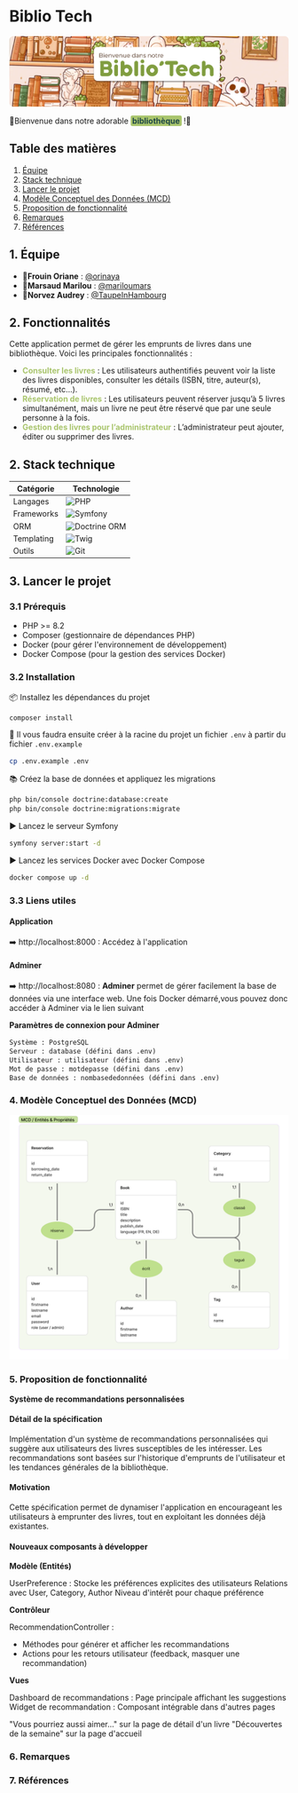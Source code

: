 # Biblio Tech

![Bannière](assets/images/biblio-banner.png)

🌼Bienvenue dans notre adorable <mark style="background-color:hsl(79, 42.70%, 60%);color: #1F4746 ;padding: 1px 3px; border-radius: 3px">**bibliothèque**</mark> !🌼

## Table des matières

1. [Équipe](#1-équipe)
2. [Stack technique](#2-stack-technique)
3. [Lancer le projet](#3-lancer-le-projet)
4. [Modèle Conceptuel des Données (MCD)](#4-modèle-conceptuel-des-données-mcd)
5. [Proposition de fonctionnalité](#5-proposition-de-fonctionnalité)
6. [Remarques](#6-remarques)
7. [Références](#7-références)

## 1. Équipe

- 🌻**Frouin Oriane** : [@orinaya](https://www.github.com/orinaya)
- 🌷**Marsaud Marilou** : [@mariloumars](https://github.com/mariloumars)
- 🌼**Norvez Audrey** : [@TaupeInHambourg](https://github.com/TaupeInHambourg)

## 2. Fonctionnalités

Cette application permet de gérer les emprunts de livres dans une bibliothèque.
Voici les principales fonctionnalités :

- <mark style="color:#a9c56d; background-color: transparent ">**Consulter les livres**</mark> : Les utilisateurs authentifiés peuvent voir la liste des livres disponibles, consulter les détails (ISBN, titre, auteur(s), résumé, etc...).
- <mark style="color:#a9c56d; background-color: transparent">**Réservation de livres**</mark> : Les utilisateurs peuvent réserver jusqu’à 5 livres simultanément, mais un livre ne peut être réservé que par une seule personne à la fois.
- <mark style="color:#a9c56d; background-color: transparent">**Gestion des livres pour l’administrateur**</mark> : L’administrateur peut ajouter, éditer ou supprimer des livres.

## 2. Stack technique

| Catégorie  | Technologie                                                                                                     |
| ---------- | --------------------------------------------------------------------------------------------------------------- |
| Langages   | ![PHP](https://img.shields.io/badge/PHP-777BB4?style=for-the-badge&logo=php&logoColor=white)                    |
| Frameworks | ![Symfony](https://img.shields.io/badge/Symfony-000000?style=for-the-badge&logo=symfony&logoColor=white)        |
| ORM        | ![Doctrine ORM](https://img.shields.io/badge/Doctrine-FC6A31?style=for-the-badge&logo=doctrine&logoColor=white) |
| Templating | ![Twig](https://img.shields.io/badge/Twig-0F9D58?style=for-the-badge&logo=twig&logoColor=white)                 |
| Outils     | ![Git](https://img.shields.io/badge/Git-F05032?style=for-the-badge&logo=git&logoColor=white)                    |

## 3. Lancer le projet

### 3.1 Prérequis

- PHP >= 8.2
- Composer (gestionnaire de dépendances PHP)
- Docker (pour gérer l'environnement de développement)
- Docker Compose (pour la gestion des services Docker)

### 3.2 Installation

📦 Installez les dépendances du projet

```bash
composer install
```

📄 Il vous faudra ensuite créer à la racine du projet un fichier `.env` à partir du fichier `.env.example`

```bash
cp .env.example .env

```

📚 Créez la base de données et appliquez les migrations

```bash
php bin/console doctrine:database:create
php bin/console doctrine:migrations:migrate
```

▶️ Lancez le serveur Symfony

```bash
symfony server:start -d
```

▶️ Lancez les services Docker avec Docker Compose

```bash
docker compose up -d
```

### 3.3 Liens utiles

#### Application

➡️ http://localhost:8000 : Accédez à l'application

#### Adminer

➡️ http://localhost:8080 : **Adminer** permet de gérer facilement la base de données via une interface web. Une fois Docker démarré,vous pouvez donc accéder à Adminer via le lien suivant

**Paramètres de connexion pour Adminer**

```
Système : PostgreSQL
Serveur : database (défini dans .env)
Utilisateur : utilisateur (défini dans .env)
Mot de passe : motdepasse (défini dans .env)
Base de données : nombasededonnées (défini dans .env)
```

### 4. Modèle Conceptuel des Données (MCD)

![MCD](assets/images/biblio-MCD.png)

### 5. Proposition de fonctionnalité

**Système de recommandations personnalisées**

#### Détail de la spécification

Implémentation d'un système de recommandations personnalisées qui suggère aux utilisateurs des livres susceptibles de les intéresser. Les recommandations sont basées sur l'historique d'emprunts de l'utilisateur et les tendances générales de la bibliothèque.

#### Motivation

Cette spécification permet de dynamiser l'application en encourageant les utilisateurs à emprunter des livres, tout en exploitant les données déjà existantes.

#### Nouveaux composants à développer

**Modèle (Entités)**

UserPreference : Stocke les préférences explicites des utilisateurs
Relations avec User, Category, Author
Niveau d'intérêt pour chaque préférence

**Contrôleur**

RecommendationController :

- Méthodes pour générer et afficher les recommandations
- Actions pour les retours utilisateur (feedback, masquer une recommandation)

**Vues**

Dashboard de recommandations : Page principale affichant les suggestions
Widget de recommandation : Composant intégrable dans d'autres pages

"Vous pourriez aussi aimer..." sur la page de détail d'un livre
"Découvertes de la semaine" sur la page d'accueil

### 6. Remarques

### 7. Références
